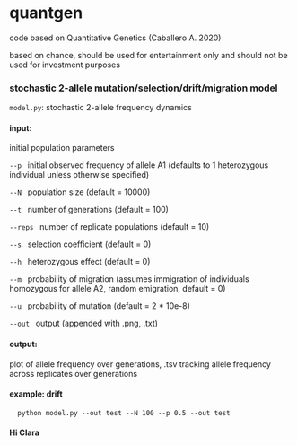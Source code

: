 # quantgen
code based on Quantitative Genetics (Caballero A. 2020)

based on chance, should be used for entertainment only and should not be used for investment purposes


### stochastic 2-allele mutation/selection/drift/migration model
`model.py`: stochastic 2-allele frequency dynamics

#### input: 
initial population parameters

   `--p `   initial observed frequency of allele A1 (defaults to 1 heterozygous individual unless otherwise specified)
  
   `--N `   population size (default = 10000)
  
   `--t `   number of generations (default = 100)
  
   `--reps `  number of replicate populations (default = 10)
  
   `--s `   selection coefficient (default = 0)
  
   `--h `   heterozygous effect (default = 0)
  
   `--m `   probability of migration (assumes immigration of individuals homozygous for allele A2, random emigration, default = 0)
  
   `--u `   probability of mutation (default = 2 * 10e-8)
  
   `--out `   output (appended with .png, .txt)
   
#### output:
plot of allele frequency over generations, .tsv tracking allele frequency across replicates over generations

   
#### example: drift
      python model.py --out test --N 100 --p 0.5 --out test

#### Hi Clara